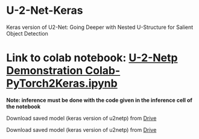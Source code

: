 # U-2-Net-Keras
Keras version of U2-Net: Going Deeper with Nested U-Structure for Salient Object Detection

# Link to colab notebook: [U-2-Netp Demonstration Colab-PyTorch2Keras.ipynb](https://colab.research.google.com/github/shreyas-bk/U-2-Net-Keras/blob/main/U_2_Netp_Demonstration_Colab_PyTorch2Keras.ipynb?authuser=1)

**Note: inference must be done with the code given in the inference cell of the notebook**

Download saved model (keras version of u2netp) from [Drive](https://drive.google.com/file/d/1HsA3zn4zKiyOCQlxDQZCdG8TS5C7daoe/view?usp=sharing)

Download saved model (keras version of u2netp) from [Drive](https://drive.google.com/file/d/1y3LQSuxZcggilzMo82rPdGW9PMt-Lqam/view?usp=sharing)
